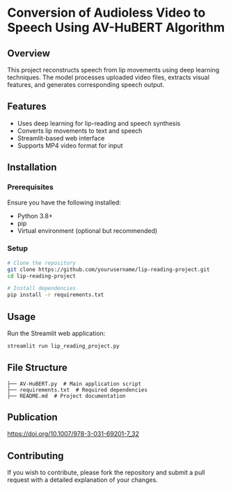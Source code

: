 # Conversion of Audioless Video to Speech Using AV-HuBERT Algorithm

## Overview
This project reconstructs speech from lip movements using deep learning techniques. The model processes uploaded video files, extracts visual features, and generates corresponding speech output.

## Features
- Uses deep learning for lip-reading and speech synthesis
- Converts lip movements to text and speech
- Streamlit-based web interface
- Supports MP4 video format for input

## Installation

### Prerequisites
Ensure you have the following installed:
- Python 3.8+
- pip
- Virtual environment (optional but recommended)

### Setup
```bash
# Clone the repository
git clone https://github.com/yourusername/lip-reading-project.git
cd lip-reading-project

# Install dependencies
pip install -r requirements.txt
```

## Usage
Run the Streamlit web application:
```bash
streamlit run lip_reading_project.py
```

## File Structure
```
├── AV-HuBERT.py  # Main application script
├── requirements.txt  # Required dependencies
├── README.md  # Project documentation
```

## Publication
https://doi.org/10.1007/978-3-031-69201-7_32

## Contributing
If you wish to contribute, please fork the repository and submit a pull request with a detailed explanation of your changes.


